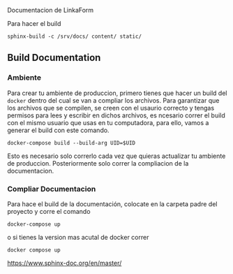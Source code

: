 Documentacion de LinkaForm


Para hacer el build
```
sphinx-build -c /srv/docs/ content/ static/
```

## Build Documentation

### Ambiente

Para crear tu ambiente de produccion, primero tienes que hacer un build del `docker` dentro del cual se van a compliar los archivos. Para garantizar que los archivos que se compilen, se creen con el usaurio correcto y tengas permisos para lees y escribir en dichos archivos, es ncesario correr el build con el mismo usuario que usas en tu computadora, para ello, vamos a generar el build con este comando.

```
docker-compose build --build-arg UID=$UID
```

Esto es necesario solo correrlo cada vez que quieras actualizar tu ambiente de produccion. Posteriormente solo correr la compliacion de la documentacion.

### Compliar Documentacion


Para hace el build de la documentación, colocate en la carpeta padre del proyecto y corre el comando

```
docker-compose up 
```
o si tienes la version mas acutal de docker correr
```
docker compose up 
```


https://www.sphinx-doc.org/en/master/

